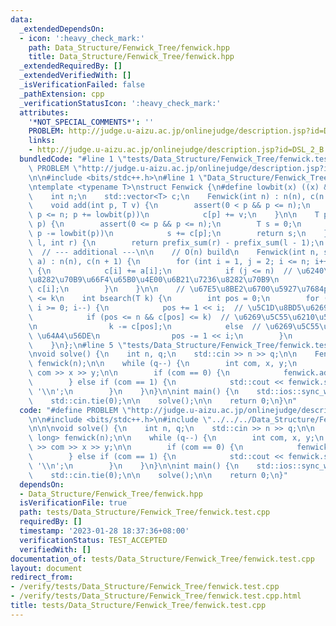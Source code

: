 ```yaml
---
data:
  _extendedDependsOn:
  - icon: ':heavy_check_mark:'
    path: Data_Structure/Fenwick_Tree/fenwick.hpp
    title: Data_Structure/Fenwick_Tree/fenwick.hpp
  _extendedRequiredBy: []
  _extendedVerifiedWith: []
  _isVerificationFailed: false
  _pathExtension: cpp
  _verificationStatusIcon: ':heavy_check_mark:'
  attributes:
    '*NOT_SPECIAL_COMMENTS*': ''
    PROBLEM: http://judge.u-aizu.ac.jp/onlinejudge/description.jsp?id=DSL_2_B
    links:
    - http://judge.u-aizu.ac.jp/onlinejudge/description.jsp?id=DSL_2_B
  bundledCode: "#line 1 \"tests/Data_Structure/Fenwick_Tree/fenwick.test.cpp\"\n#define\
    \ PROBLEM \"http://judge.u-aizu.ac.jp/onlinejudge/description.jsp?id=DSL_2_B\"\
    \n\n#include <bits/stdc++.h>\n#line 1 \"Data_Structure/Fenwick_Tree/fenwick.hpp\"\
    \ntemplate <typename T>\nstruct Fenwick {\n#define lowbit(x) ((x) & -(x))\n\n\
    \    int n;\n    std::vector<T> c;\n    Fenwick(int n) : n(n), c(n + 1) {}\n\n\
    \    void add(int p, T v) {\n        assert(0 < p && p <= n);\n        for (;\
    \ p <= n; p += lowbit(p))\n            c[p] += v;\n    }\n\n    T prefix_sum(int\
    \ p) {\n        assert(0 <= p && p <= n);\n        T s = 0;\n        for (; p;\
    \ p -= lowbit(p))\n            s += c[p];\n        return s;\n    }\n\n    T sum(int\
    \ l, int r) {\n        return prefix_sum(r) - prefix_sum(l - 1);\n    }\n\n  \
    \  // --- additional ---\n\n    // O(n) build\n    Fenwick(int n, std::vector<T>\
    \ a) : n(n), c(n + 1) {\n        for (int i = 1, j = 2; i <= n; i++, j = i + lowbit(i))\
    \ {\n            c[i] += a[i];\n            if (j <= n)  // \u6240\u6709\u5B50\
    \u8282\u70B9\u66F4\u65B0\u4E00\u6B21\u7236\u8282\u70B9\n                c[j] +=\
    \ c[i];\n        }\n    }\n\n    // \u67E5\u8BE2\u6700\u5927\u7684pos\u4F7F sum(pos)\
    \ <= k\n    int bsearch(T k) {\n        int pos = 0;\n        for (int i = std::log2(n);\
    \ i >= 0; i--) {\n            pos += 1 << i;  // \u5C1D\u8BD5\u6269\u5C55\n\n\
    \            if (pos <= n && c[pos] <= k)  // \u6269\u5C55\u6210\u529F \u66F4\u65B0\
    \n                k -= c[pos];\n            else  // \u6269\u5C55\u5931\u8D25\
    \ \u64A4\u56DE\n                pos -= 1 << i;\n        }\n        return pos;\n\
    \    }\n};\n#line 5 \"tests/Data_Structure/Fenwick_Tree/fenwick.test.cpp\"\n\n\
    \nvoid solve() {\n    int n, q;\n    std::cin >> n >> q;\n\n    Fenwick<long long>\
    \ fenwick(n);\n\n    while (q--) {\n        int com, x, y;\n        std::cin >>\
    \ com >> x >> y;\n\n        if (com == 0) {\n            fenwick.add(x, y);\n\
    \        } else if (com == 1) {\n            std::cout << fenwick.sum(x, y) <<\
    \ '\\n';\n        }\n    }\n}\n\nint main() {\n    std::ios::sync_with_stdio(false);\n\
    \    std::cin.tie(0);\n\n    solve();\n\n    return 0;\n}\n"
  code: "#define PROBLEM \"http://judge.u-aizu.ac.jp/onlinejudge/description.jsp?id=DSL_2_B\"\
    \n\n#include <bits/stdc++.h>\n#include \"../../../Data_Structure/Fenwick_Tree/fenwick.hpp\"\
    \n\n\nvoid solve() {\n    int n, q;\n    std::cin >> n >> q;\n\n    Fenwick<long\
    \ long> fenwick(n);\n\n    while (q--) {\n        int com, x, y;\n        std::cin\
    \ >> com >> x >> y;\n\n        if (com == 0) {\n            fenwick.add(x, y);\n\
    \        } else if (com == 1) {\n            std::cout << fenwick.sum(x, y) <<\
    \ '\\n';\n        }\n    }\n}\n\nint main() {\n    std::ios::sync_with_stdio(false);\n\
    \    std::cin.tie(0);\n\n    solve();\n\n    return 0;\n}"
  dependsOn:
  - Data_Structure/Fenwick_Tree/fenwick.hpp
  isVerificationFile: true
  path: tests/Data_Structure/Fenwick_Tree/fenwick.test.cpp
  requiredBy: []
  timestamp: '2023-01-28 18:37:36+08:00'
  verificationStatus: TEST_ACCEPTED
  verifiedWith: []
documentation_of: tests/Data_Structure/Fenwick_Tree/fenwick.test.cpp
layout: document
redirect_from:
- /verify/tests/Data_Structure/Fenwick_Tree/fenwick.test.cpp
- /verify/tests/Data_Structure/Fenwick_Tree/fenwick.test.cpp.html
title: tests/Data_Structure/Fenwick_Tree/fenwick.test.cpp
---
```

